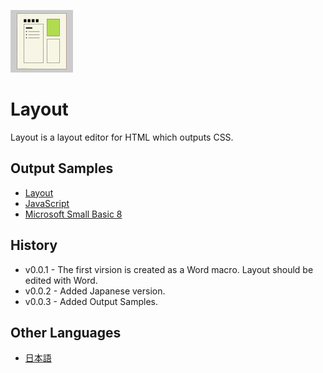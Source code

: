![icon](img/Layout.png)

# Layout
Layout is a layout editor for HTML which outputs CSS.

## Output Samples
- [Layout](doc/Layout.html)
- [JavaScript](doc/JavaScript.html)
- [Microsoft Small Basic 8](doc/MicrosoftSmallBasic8.html)

## History
- v0.0.1 - The first virsion is created as a Word macro.  Layout should be edited with Word.
- v0.0.2 - Added Japanese version.
- v0.0.3 - Added Output Samples.

## Other Languages
- [日本語](README-ja.md)
